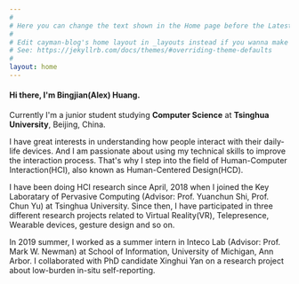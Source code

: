 ```yaml
---
#
# Here you can change the text shown in the Home page before the Latest Posts section.
#
# Edit cayman-blog's home layout in _layouts instead if you wanna make some changes
# See: https://jekyllrb.com/docs/themes/#overriding-theme-defaults
#
layout: home
---
```


#### Hi there, I'm Bingjian(Alex) Huang.

Currently I'm a junior student studying **Computer Science** at **Tsinghua University**, Beijing, China.

I have great interests in understanding how people interact with their daily-life devices.
And I am passionate about using my technical skills to improve the interaction process.
That's why I step into the field of Human-Computer Interaction(HCI), also known as Human-Centered Design(HCD).

I have been doing HCI research since April, 2018 when I joined the Key Laboratary of Pervasive Computing (Advisor: Prof. Yuanchun Shi, Prof. Chun Yu) at Tsinghua University. 
Since then, I have participated in three different research projects related to Virtual Reality(VR), Telepresence, Wearable devices, gesture design and so on.

In 2019 summer, I worked as a summer intern in Inteco Lab (Advisor: Prof. Mark W. Newman) at School of Information, University of Michigan, Ann Arbor.
I collaborated with PhD candidate Xinghui Yan on a research project about low-burden in-situ self-reporting.